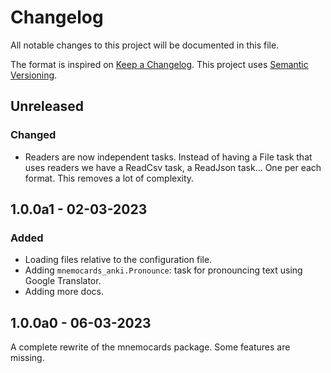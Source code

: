 # Changelog

All notable changes to this project will be documented in this file.

The format is inspired on [Keep a Changelog](https://keepachangelog.com/en/1.0.0/).
This project uses [Semantic Versioning](https://semver.org/spec/v2.0.0.html).


## Unreleased
### Changed
- Readers are now independent tasks. Instead of having a File task that uses
readers we have a ReadCsv task, a ReadJson task... One per each format. This
removes a lot of complexity.


## 1.0.0a1 - 02-03-2023
### Added
- Loading files relative to the configuration file.
- Adding `mnemocards_anki.Pronounce`: task for pronouncing text using Google
Translator.
- Adding more docs.


## 1.0.0a0 - 06-03-2023
A complete rewrite of the mnemocards package. Some features are missing.
